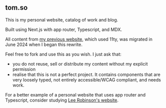 ## tom.so

This is my personal website, catalog of work and blog.

Built using Next.js with app router, Typescript, and MDX.

All content from [my previous website](https://github.com/et0and/portfolio-redux), which used 11ty, was migrated in June 2024 when I began this rewrite.

Feel free to fork and use this as you wish. I just ask that:

- you do not reuse, sell or distribute my content without my explicit permission
- realise that this is not a perfect project. It contains components that are very loosely typed, not entirely accessible/WCAG compliant, and needs work.

For a better example of a personal website that uses app router and Typescript, consider studying [Lee Robinson's website](https://github.com/leerob/leerob.io).
